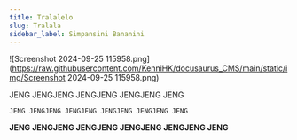 ```yaml
---
title: Tralalelo
slug: Tralala
sidebar_label: Simpansini Bananini
---
```


![Screenshot 2024-09-25 115958.png](https://raw.githubusercontent.com/KenniHK/docusaurus_CMS/main/static/img/Screenshot 2024-09-25 115958.png)



JENG JENGJENG JENGJENG JENGJENG JENG

```
JENG JENGJENG JENGJENG JENGJENG JENGJENG JENG 
```

**JENG JENGJENG JENGJENG JENGJENG JENGJENG JENG**
